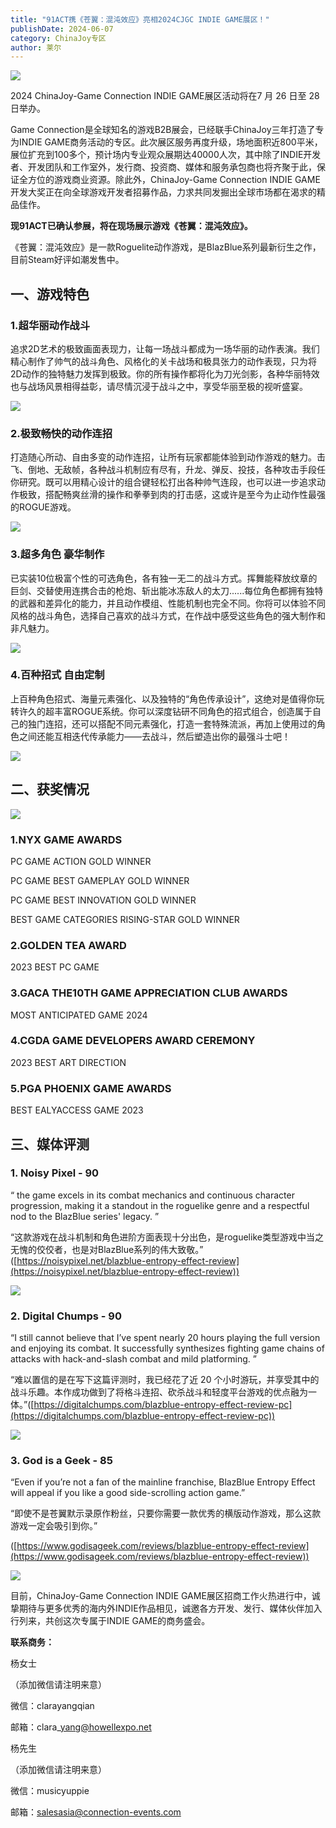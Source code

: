 ```yaml
---
title: "91ACT携《苍翼：混沌效应》亮相2024CJGC INDIE GAME展区！"
publishDate: 2024-06-07
category: ChinaJoy专区
author: 莱尔
---
```


![](https://ec-net-1251389766.cos.ap-shanghai.myqcloud.com/wp-content/uploads/2024/06/20240607135048225.jpg)

2024 ChinaJoy-Game Connection INDIE GAME展区活动将在7 月 26 日至 28 日举办。

Game Connection是全球知名的游戏B2B展会，已经联手ChinaJoy三年打造了专为INDIE GAME商务活动的专区。此次展区服务再度升级，场地面积近800平米，展位扩充到100多个，预计场内专业观众展期达40000人次，其中除了INDIE开发者、开发团队和工作室外，发行商、投资商、媒体和服务承包商也将齐聚于此，保证全方位的游戏商业资源。除此外，ChinaJoy-Game Connection INDIE GAME开发大奖正在向全球游戏开发者招募作品，力求共同发掘出全球市场都在渴求的精品佳作。

**现91ACT已确认参展，将在现场展示游戏《苍翼：混沌效应》。**

《苍翼：混沌效应》是一款Roguelite动作游戏，是BlazBlue系列最新衍生之作，目前Steam好评如潮发售中。

## 一、游戏特色

### 1.超华丽动作战斗

追求2D艺术的极致画面表现力，让每一场战斗都成为一场华丽的动作表演。我们精心制作了帅气的战斗角色、风格化的关卡战场和极具张力的动作表现，只为将2D动作的独特魅力发挥到极致。你的所有操作都将化为刀光剑影，各种华丽特效也与战场风景相得益彰，请尽情沉浸于战斗之中，享受华丽至极的视听盛宴。

![](https://ec-net-1251389766.cos.ap-shanghai.myqcloud.com/wp-content/uploads/2024/06/20240607135032706-1024x576.jpg)

### 2.极致畅快的动作连招

打造随心所动、自由多变的动作连招，让所有玩家都能体验到动作游戏的魅力。击飞、倒地、无敌帧，各种战斗机制应有尽有，升龙、弹反、投技，各种攻击手段任你研究。既可以用精心设计的组合键轻松打出各种帅气连段，也可以进一步追求动作极致，搭配畅爽丝滑的操作和拳拳到肉的打击感，这或许是至今为止动作性最强的ROGUE游戏。

![](https://ec-net-1251389766.cos.ap-shanghai.myqcloud.com/wp-content/uploads/2024/06/20240607135043499.gif)

### 3.超多角色 豪华制作

已实装10位极富个性的可选角色，各有独一无二的战斗方式。挥舞能释放纹章的巨剑、交替使用连携合击的枪炮、斩出能冰冻敌人的太刀......每位角色都拥有独特的武器和差异化的能力，并且动作模组、性能机制也完全不同。你将可以体验不同风格的战斗角色，选择自己喜欢的战斗方式，在作战中感受这些角色的强大制作和非凡魅力。

![](https://ec-net-1251389766.cos.ap-shanghai.myqcloud.com/wp-content/uploads/2024/06/20240607135036858-1024x576.jpg)

### 4.百种招式 自由定制

上百种角色招式、海量元素强化、以及独特的“角色传承设计”，这绝对是值得你玩转许久的超丰富ROGUE系统。你可以深度钻研不同角色的招式组合，创造属于自己的独门连招，还可以搭配不同元素强化，打造一套特殊流派，再加上使用过的角色之间还能互相迭代传承能力——去战斗，然后塑造出你的最强斗士吧！

![](https://ec-net-1251389766.cos.ap-shanghai.myqcloud.com/wp-content/uploads/2024/06/20240607135040765.gif)

## 二、获奖情况

![](https://ec-net-1251389766.cos.ap-shanghai.myqcloud.com/wp-content/uploads/2024/06/20240607135103712-1024x585.jpg)

### 1.NYX GAME AWARDS

PC GAME ACTION GOLD WINNER

PC GAME BEST GAMEPLAY GOLD WINNER

PC GAME BEST INNOVATION GOLD WINNER

BEST GAME CATEGORIES RISING-STAR GOLD WINNER

### 2.GOLDEN TEA AWARD

2023 BEST PC GAME

### 3.GACA THE10TH GAME APPRECIATION CLUB AWARDS

MOST ANTICIPATED GAME 2024

### 4.CGDA GAME DEVELOPERS AWARD CEREMONY

2023 BEST ART DIRECTION

### 5.PGA PHOENIX GAME AWARDS

BEST EALYACCESS GAME 2023

## 三、媒体评测

### 1\. Noisy Pixel - 90

“ the game excels in its combat mechanics and continuous character progression, making it a standout in the roguelike genre and a respectful nod to the BlazBlue series' legacy. ”

“这款游戏在战斗机制和角色进阶方面表现十分出色，是roguelike类型游戏中当之无愧的佼佼者，也是对BlazBlue系列的伟大致敬。”  
([https://noisypixel.net/blazblue-entropy-effect-review](https://noisypixel.net/blazblue-entropy-effect-review))

![](https://ec-net-1251389766.cos.ap-shanghai.myqcloud.com/wp-content/uploads/2024/06/20240607135113377.jpg)

### 2\. Digital Chumps - 90

“I still cannot believe that I’ve spent nearly 20 hours playing the full version and enjoying its combat. It successfully synthesizes fighting game chains of attacks with hack-and-slash combat and mild platforming. ”

“难以置信的是在写下这篇评测时，我已经花了近 20 个小时游玩，并享受其中的战斗乐趣。本作成功做到了将格斗连招、砍杀战斗和轻度平台游戏的优点融为一体。”([https://digitalchumps.com/blazblue-entropy-effect-review-pc](https://digitalchumps.com/blazblue-entropy-effect-review-pc))

![](https://ec-net-1251389766.cos.ap-shanghai.myqcloud.com/wp-content/uploads/2024/06/20240607135117841.jpg)

### 3\. God is a Geek - 85

“Even if you’re not a fan of the mainline franchise, BlazBlue Entropy Effect will appeal if you like a good side-scrolling action game.”

“即使不是苍翼默示录原作粉丝，只要你需要一款优秀的横版动作游戏，那么这款游戏一定会吸引到你。”

([https://www.godisageek.com/reviews/blazblue-entropy-effect-review](https://www.godisageek.com/reviews/blazblue-entropy-effect-review))

![](https://ec-net-1251389766.cos.ap-shanghai.myqcloud.com/wp-content/uploads/2024/06/20240607135117611.jpg)

目前，ChinaJoy-Game Connection INDIE GAME展区招商工作火热进行中，诚挚期待与更多优秀的海内外INDIE作品相见，诚邀各方开发、发行、媒体伙伴加入行列来，共创这次专属于INDIE GAME的商务盛会。

**联系商务：**

杨女士

（添加微信请注明来意）

微信：clarayangqian

邮箱：clara\_yang@howellexpo.net

杨先生

（添加微信请注明来意）

微信：musicyuppie

邮箱：salesasia@connection-events.com
